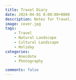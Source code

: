 ```yaml
---
title: Travel Diary
date: 2024-04-01 8:00:00+0800
description: Notes for Travel.
image: cover.jpg
tags: 
    - Travel
    - Natural Landscape
    - Cultural Landscape
    - Holiday
categories:
    - Anecdote
    - Photography

comments: false
---
```


